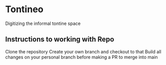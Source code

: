 # Tontineo


Digitizing the informal tontine space

## Instructions to working with Repo


Clone the repository
Create your own branch and checkout to that
Build all changes on your personal branch before making a PR to merge into main

